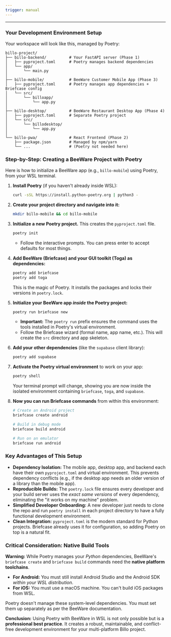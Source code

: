 ```yaml
---
trigger: manual
---
```


---

### Your Development Environment Setup

Your workspace will look like this, managed by Poetry:

```
billo-project/
├── billo-backend/          # Your FastAPI server (Phase 1)
│   ├── pyproject.toml      # Poetry manages backend dependencies
│   └── app/
│       └── main.py
│
├── billo-mobile/           # BeeWare Customer Mobile App (Phase 3)
│   ├── pyproject.toml      # Poetry manages app dependencies + Briefcase config
│   └── src/
│       └── billoapp/
│           └── app.py
│
├── billo-desktop/          # BeeWare Restaurant Desktop App (Phase 4)
│   ├── pyproject.toml      # Separate Poetry project
│   └── src/
│       └── billodesktop/
│           └── app.py
│
└── billo-pwa/              # React Frontend (Phase 2)
    ├── package.json        # Managed by npm/yarn
    └── ...                 # (Poetry not needed here)
```

### Step-by-Step: Creating a BeeWare Project with Poetry

Here is how to initialize a BeeWare app (e.g., `billo-mobile`) using Poetry, from your WSL terminal.

1.  **Install Poetry** (if you haven't already inside WSL):
    ```bash
    curl -sSL https://install.python-poetry.org | python3 -
    ```

2.  **Create your project directory and navigate into it:**
    ```bash
    mkdir billo-mobile && cd billo-mobile
    ```

3.  **Initialize a new Poetry project.** This creates the `pyproject.toml` file.
    ```bash
    poetry init
    ```
    - Follow the interactive prompts. You can press enter to accept defaults for most things.

4.  **Add BeeWare (Briefcase) and your GUI toolkit (Toga) as dependencies:**
    ```bash
    poetry add briefcase
    poetry add toga
    ```
    This is the magic of Poetry. It installs the packages and locks their versions in `poetry.lock`.

5.  **Initialize your BeeWare app *inside* the Poetry project:**
    ```bash
    poetry run briefcase new
    ```
    - **Important:** The `poetry run` prefix ensures the command uses the tools installed in Poetry's virtual environment.
    - Follow the Briefcase wizard (formal name, app name, etc.). This will create the `src` directory and app skeleton.

6.  **Add your other dependencies** (like the `supabase` client library):
    ```bash
    poetry add supabase
    ```

7.  **Activate the Poetry virtual environment** to work on your app:
    ```bash
    poetry shell
    ```
    Your terminal prompt will change, showing you are now inside the isolated environment containing `briefcase`, `toga`, and `supabase`.

8.  **Now you can run Briefcase commands** from within this environment:
    ```bash
    # Create an Android project
    briefcase create android

    # Build in debug mode
    briefcase build android

    # Run on an emulator
    briefcase run android
    ```

### Key Advantages of This Setup

- **Dependency Isolation:** The mobile app, desktop app, and backend each have their own `pyproject.toml` and virtual environment. This prevents dependency conflicts (e.g., if the desktop app needs an older version of a library than the mobile app).
- **Reproducible Builds:** The `poetry.lock` file ensures every developer and your build server uses the *exact same versions* of every dependency, eliminating the "it works on my machine" problem.
- **Simplified Developer Onboarding:** A new developer just needs to clone the repo and run `poetry install` in each project directory to have a fully functional development environment.
- **Clean Integration:** `pyproject.toml` is the modern standard for Python projects. Briefcase already uses it for configuration, so adding Poetry on top is a natural fit.

### Critical Consideration: Native Build Tools

**Warning:** While Poetry manages your *Python* dependencies, BeeWare's `briefcase create` and `briefcase build` commands need the **native platform toolchains**.
- **For Android:** You must still install Android Studio and the Android SDK *within your WSL distribution*.
- **For iOS:** You must use a macOS machine. You can't build iOS packages from WSL.

Poetry doesn't manage these system-level dependencies. You must set them up separately as per the BeeWare documentation.

**Conclusion:** Using Poetry with BeeWare in WSL is not only possible but is a **professional best practice**. It creates a robust, maintainable, and conflict-free development environment for your multi-platform Billo project.